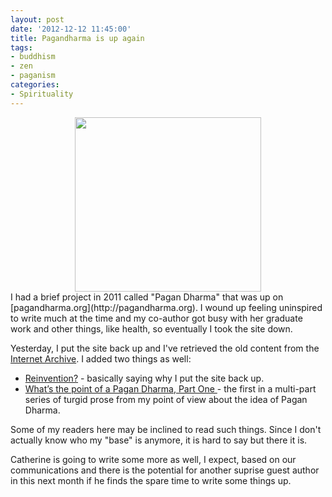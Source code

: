 ```yaml
---
layout: post
date: '2012-12-12 11:45:00'
title: Pagandharma is up again
tags: 
- buddhism
- zen
- paganism
categories:
- Spirituality
---
```

<div style="text-align:center"><img src="http://pagandharma.org/images/pagan-dharma-smaller.png" height="279" width="298"></div>
I had a brief project in 2011 called "Pagan Dharma" that was up on [pagandharma.org](http://pagandharma.org). I wound up feeling uninspired to write much at the time and my co-author got busy with her graduate work and other things, like health, so eventually I took the site down.

Yesterday, I put the site back up and I've retrieved the old content from the [Internet Archive](http://www.archive.org). I added two things as well:

* [Reinvention?](http://pagandharma.org/2012/12/reinvention/) - basically saying why I put the site back up.
* [What’s the point of a Pagan Dharma, Part One ](http://pagandharma.org/2012/12/whats-the-point-of-a-pagan-dharma-part-one/) - the first in a multi-part series of turgid prose from my point of view about the idea of Pagan Dharma.

Some of my readers here may be inclined to read such things. Since I don't actually know who my "base" is anymore, it is hard to say but there it is.

Catherine is going to write some more as well, I expect, based on our communications and there is the potential for another suprise guest author in this next month if he finds the spare time to write some things up. 